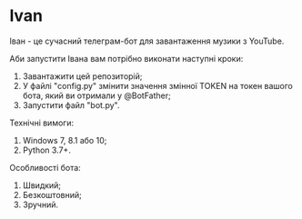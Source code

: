 # Іvan
Іван - це сучасний телеграм-бот для завантаження музики з YouTube.

Аби запустити Івана вам потрібно виконати наступні кроки:
1) Завантажити цей репозиторій;
2) У файлі "config.py" змінити значення змінної TOKEN на токен вашого бота, який ви отримали у @BotFather;
3) Запустити файл "bot.py".

Технічні вимоги:
1) Windows 7, 8.1 або 10;
2) Python 3.7+.

Особливості бота:
1) Швидкий;
2) Безкоштовний;
3) Зручний.
